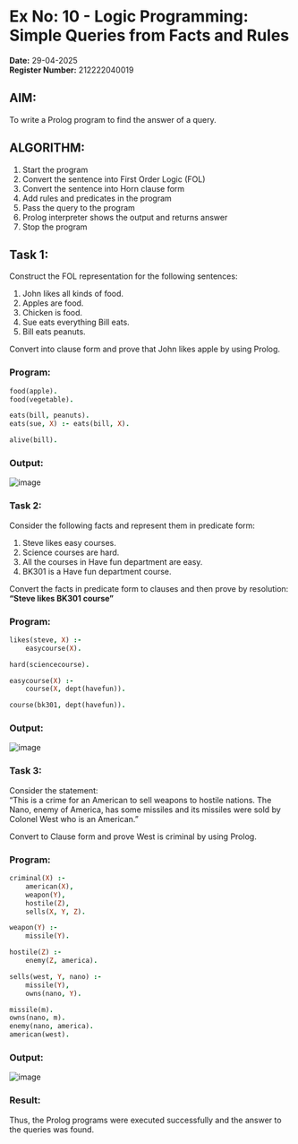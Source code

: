 # Ex No: 10 - Logic Programming: Simple Queries from Facts and Rules

**Date:** 29-04-2025  
**Register Number:** 212222040019

## AIM:  
To write a Prolog program to find the answer of a query.

## ALGORITHM:  
1. Start the program  
2. Convert the sentence into First Order Logic (FOL)  
3. Convert the sentence into Horn clause form  
4. Add rules and predicates in the program  
5. Pass the query to the program  
6. Prolog interpreter shows the output and returns answer  
7. Stop the program

## Task 1:  
Construct the FOL representation for the following sentences:  
1. John likes all kinds of food.  
2. Apples are food.  
3. Chicken is food.  
4. Sue eats everything Bill eats.  
5. Bill eats peanuts.  

Convert into clause form and prove that John likes apple by using Prolog.

### Program:
```prolog
food(apple).
food(vegetable).

eats(bill, peanuts).
eats(sue, X) :- eats(bill, X).

alive(bill).
```

### Output:
![image](https://github.com/user-attachments/assets/5a21172e-864e-45ca-8184-88d1b2aa4501)


### Task 2:
Consider the following facts and represent them in predicate form:  
1. Steve likes easy courses.  
2. Science courses are hard.  
3. All the courses in Have fun department are easy.  
4. BK301 is a Have fun department course.  

Convert the facts in predicate form to clauses and then prove by resolution:  
**“Steve likes BK301 course”**

### Program:
```prolog
likes(steve, X) :-
    easycourse(X).

hard(sciencecourse).

easycourse(X) :-
    course(X, dept(havefun)).

course(bk301, dept(havefun)).
```

### Output:
![image](https://github.com/user-attachments/assets/4d998175-a043-4cf8-942f-981fb6765555)

### Task 3:
Consider the statement:  
“This is a crime for an American to sell weapons to hostile nations. The Nano, enemy of America, has some missiles and its missiles were sold by Colonel West who is an American.”  

Convert to Clause form and prove West is criminal by using Prolog.

### Program:
```prolog
criminal(X) :- 
    american(X),
    weapon(Y),
    hostile(Z),
    sells(X, Y, Z).

weapon(Y) :- 
    missile(Y).

hostile(Z) :- 
    enemy(Z, america).  

sells(west, Y, nano) :- 
    missile(Y),
    owns(nano, Y).

missile(m).
owns(nano, m).
enemy(nano, america).
american(west).
```

### Output:
![image](https://github.com/user-attachments/assets/b0abca73-6685-4401-895d-29acb6f74ada)

### Result:
Thus, the Prolog programs were executed successfully and the answer to the queries was found.
